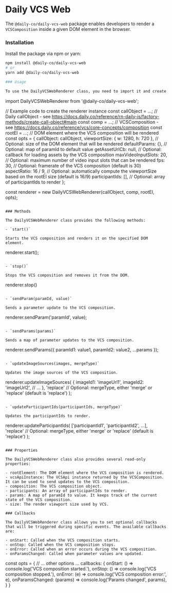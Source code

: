 # Daily VCS Web

The `@daily-co/daily-vcs-web` package enables developers to render a `VCSComposition` inside a given DOM element in the browser.

### Installation

Install the package via npm or yarn:

```bash
npm install @daily-co/daily-vcs-web
# or
yarn add @daily-co/daily-vcs-web

### Usage

To use the DailyVCSWebRenderer class, you need to import it and create an instance by providing the necessary parameters.

```
import DailyVCSWebRenderer from '@daily-co/daily-vcs-web';

// Example code to create the renderer instance
const callObject = ...; // Daily callObject - see https://docs.daily.co/reference/rn-daily-js/factory-methods/create-call-object#main
const comp = ...; // VCSComposition - see https://docs.daily.co/reference/vcs/core-concepts/composition
const rootEl = ...; // DOM element where the VCS composition will be rendered
const opts = {
  callObject: callObject,
  viewportSize: { w: 1280, h: 720 }, // Optional: size of the DOM element that will be rendered
  defaultParams: {}, // Optional: map of paramId to default value
  getAssetUrlCb: null, // Optional: callback for loading assets by the VCS composition
  maxVideoInputSlots: 20, // Optional: maximum number of video input slots that can be rendered
  fps: 30, // Optional: framerate of the VCS composition (default is 30)
  aspectRatio: 16 / 9, // Optional: automatically compute the viewportSize based on the rootEl size (default is 16/9)
  participantIds: [], // Optional: array of participantIds to render
};

const renderer = new DailyVCSWebRenderer(callObject, comp, rootEl, opts);
```

### Methods

The DailyVCSWebRenderer class provides the following methods:

- `start()`

Starts the VCS composition and renders it on the specified DOM element.

```
renderer.start();
```

- `stop()`

Stops the VCS composition and removes it from the DOM.

```
renderer.stop()
```

- `sendParam(paramId, value)`

Sends a parameter update to the VCS composition.

```
renderer.sendParam('paramId', value);
```

- `sendParams(params)`

Sends a map of parameter updates to the VCS composition.

```
renderer.sendParams({
  paramId1: value1,
  paramId2: value2,
  ...params
});
```

- `updateImageSources(images, mergeType)`

Updates the image sources of the VCS composition.

```
renderer.updateImageSources(
  {
    imageId1: 'imageUrl1',
    imageId2: 'imageUrl2',
    // ...
  },
  'replace' // Optional: mergeType, either 'merge' or 'replace' (default is 'replace')
);

```

- `updateParticipantIds(participantIds, mergeType)`

Updates the participantIds to render.

```
renderer.updateParticipantIds(
  ['participantId1', 'participantId2', ...],
  'replace' // Optional: mergeType, either 'merge' or 'replace' (default is 'replace')
);
```

### Properties

The DailyVCSWebRenderer class also provides several read-only properties:

- rootElement: The DOM element where the VCS composition is rendered.
- vcsApiInstance: The VCSApi instance returned by the VCSComposition. It can be used to send updates to the VCS composition.
- composition: The VCS composition object.
- participants: An array of participantIds to render.
- params: A map of paramId to value. It keeps track of the current state of the VCS composition.
- size: The render viewport size used by VCS.

### Callbacks

The DailyVCSWebRenderer class allows you to set optional callbacks that will be triggered during specific events. The available callbacks are:

- onStart: Called when the VCS composition starts.
- onStop: Called when the VCS composition stops.
- onError: Called when an error occurs during the VCS composition.
- onParamsChanged: Called when parameter values are updated.

```
const opts = {
  // ... other options ...
  callbacks: {
    onStart: () => console.log('VCS composition started.'),
    onStop: () => console.log('VCS composition stopped.'),
    onError: (e) => console.log('VCS composition error:', e),
    onParamsChanged: (params) => console.log('Params changed', params),
  }
}
```
